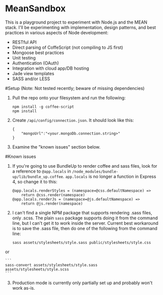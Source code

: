 # MeanSandbox
This is a playground project to experiment with Node.js and the MEAN stack. I'll be experimenting with implementation,
design patterns, and best practices in various aspects of Node development:
- RESTful API
- Direct parsing of CoffeScript (not compiling to JS first)
- Mongoose best practices
- Unit testing
- Authentication (OAuth)
- Integration with cloud app/DB hosting
- Jade view templates
- SASS and/or LESS

#Setup
(Note: Not tested recently; beware of missing dependencies) 

1. Pull the repo onto your filesystem and run the following:

    ```
    npm install -g coffee-script
    npm install
    ```
2. Create `/api/config/connection.json`. It should look like this:

    ```
    {
        "mongoUrl":"<your.mongoDb.connection.string>"
    }
    ```
3. Examine the "known issues" section below.

#Known issues
1. If you're going to use BundleUp to render coffee and sass files, look for a reference to `@app.locals` in `/node_modules/bundle-up/lib/bundle_up.coffee`. `app.locals` is no longer a function in Express 4, so change it to this:

    ```
    @app.locals.renderStyles = (namespace=@css.defaultNamespace) =>
        return @css.render(namespace)
    @app.locals.renderJs = (namespace=@js.defaultNamespace) =>
        return @js.render(namespace)
    ```    
2. I can't find a single NPM package that supports rendering .sass files, only .scss. The plain `sass` package supports doing it from the command line, but I can't get it to work inside the server. Current best workaround is to save the .sass file, then do one of the following from the command line:

    ```
    sass assets/stylesheets/style.sass public/stylesheets/style.css 
    ```
or

    ```
    sass-convert assets/stylesheets/style.sass assets/stylesheets/style.scss  
    ```
3. Production mode is currently only partially set up and probably won't work as-is.